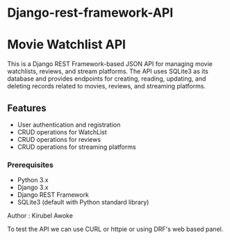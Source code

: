 # Django-rest-framework-API
# Movie Watchlist API

This is a Django REST Framework-based JSON API for managing movie watchlists, reviews, and stream platforms. The API uses SQLite3 as its database and provides endpoints for creating, reading, updating, and deleting records related to movies, reviews, and streaming platforms.

## Features

- User authentication and registration
- CRUD operations for WatchList
- CRUD operations for reviews
- CRUD operations for streaming platforms

### Prerequisites

- Python 3.x
- Django 3.x
- Django REST Framework
- SQLite3 (default with Python standard library)

Author 
   : Kirubel Awoke

To test the API we can use CURL or httpie or using DRF's web based panel.

